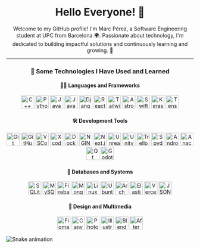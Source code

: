 

<!--
**marcperezg/marcperezg** is a ✨ _special_ ✨ repository because its `README.md` (this file) appears on your GitHub profile.

Here are some ideas to get you started:

- 🔭 I’m currently working on ...
- 🌱 I’m currently learning ...
- 👯 I’m looking to collaborate on ...
- 🤔 I’m looking for help with ...
- 💬 Ask me about ...
- 📫 How to reach me: ...
- 😄 Pronouns: ...
- ⚡ Fun fact: ...
-->


<h1 align="center">Hello Everyone! 👋</h1>

<p align="center">
  Welcome to my GitHub profile! I'm Marc Pérez, a Software Engineering student at UPC from Barcelona 🌍. Passionate about technology, I'm dedicated to building impactful solutions and continuously learning and growing. 🚀
</p>

<hr>

<h3 align="center">🚀 Some Technologies I Have Used and Learned</h3>

<h4 align="center">🧑‍💻 Languages and Frameworks</h4>
<p align="center">
  <img src="https://cdn.jsdelivr.net/gh/devicons/devicon@latest/icons/cplusplus/cplusplus-original.svg" alt="C++" height="35px" />
  <img src="https://cdn.jsdelivr.net/gh/devicons/devicon@latest/icons/python/python-original.svg" alt="Python" height="35px" />
  <img src="https://cdn.jsdelivr.net/gh/devicons/devicon@latest/icons/java/java-original.svg" alt="Java" height="35px" />
  <img src="https://cdn.jsdelivr.net/gh/devicons/devicon@latest/icons/javascript/javascript-original.svg" alt="JavaScript" height="35px" />
  <img src="https://cdn.jsdelivr.net/gh/devicons/devicon@latest/icons/django/django-plain.svg" alt="Django" height="35px" />
  <img src="https://cdn.jsdelivr.net/gh/devicons/devicon@latest/icons/react/react-original.svg" alt="React" height="35px" />
  <img src="https://cdn.jsdelivr.net/gh/devicons/devicon@latest/icons/tailwindcss/tailwindcss-original.svg" alt="Tailwind CSS" height="35px" />
  <img src="https://cdn.jsdelivr.net/gh/devicons/devicon@latest/icons/astro/astro-original.svg" alt="Astro" height="35px" />
  <img src="https://cdn.jsdelivr.net/gh/devicons/devicon@latest/icons/swift/swift-original.svg" alt="Swift" height="35px" />
  <img src="https://cdn.jsdelivr.net/gh/devicons/devicon@latest/icons/keras/keras-original.svg" alt="Keras" height="35px" />
  <img src="https://cdn.jsdelivr.net/gh/devicons/devicon@latest/icons/tensorflow/tensorflow-original.svg" alt="TensorFlow" height="35px" />
</p>

<p></p>

<h4 align="center">🛠️ Development Tools</h4>
<p align="center">
  <img src="https://cdn.jsdelivr.net/gh/devicons/devicon@latest/icons/git/git-original.svg" alt="Git" height="35px" />
  <img src="https://cdn.jsdelivr.net/gh/devicons/devicon@latest/icons/github/github-original.svg" alt="GitHub" height="35px" />
  <img src="https://cdn.jsdelivr.net/gh/devicons/devicon@latest/icons/vscode/vscode-original.svg" alt="VSCode" height="35px" />
  <img src="https://cdn.jsdelivr.net/gh/devicons/devicon@latest/icons/xcode/xcode-original.svg" alt="Xcode" height="35px" />
  <img src="https://cdn.jsdelivr.net/gh/devicons/devicon@latest/icons/docker/docker-plain.svg" alt="Docker" height="35px" />
  <img src="https://cdn.jsdelivr.net/gh/devicons/devicon@latest/icons/nginx/nginx-original.svg" alt="NGINX" height="35px" />
  <img src="https://cdn.jsdelivr.net/gh/devicons/devicon@latest/icons/nextjs/nextjs-original.svg" alt="Next.js" height="35px" />
  <img src="https://cdn.jsdelivr.net/gh/devicons/devicon@latest/icons/unrealengine/unrealengine-original.svg" alt="Unreal Engine" height="35px" />
  <img src="https://cdn.jsdelivr.net/gh/devicons/devicon@latest/icons/unity/unity-original.svg" alt="Unity" height="35px" />
  <img src="https://cdn.jsdelivr.net/gh/devicons/devicon@latest/icons/trello/trello-original.svg" alt="Trello" height="35px" />
  <img src="https://cdn.jsdelivr.net/gh/devicons/devicon@latest/icons/spyder/spyder-original.svg" alt="Spyder" height="35px" />
  <img src="https://cdn.jsdelivr.net/gh/devicons/devicon@latest/icons/androidstudio/androidstudio-original.svg" alt="Android Studio" height="35px" />
  <img src="https://cdn.jsdelivr.net/gh/devicons/devicon@latest/icons/anaconda/anaconda-original.svg" alt="Anaconda" height="35px" />
  <img src="https://cdn.jsdelivr.net/gh/devicons/devicon@latest/icons/qt/qt-original.svg" alt="Qt" height="35px" />
  <img src="https://cdn.jsdelivr.net/gh/devicons/devicon@latest/icons/godot/godot-original.svg" alt="Godot" height="35px" />
</p>

<h4 align="center">💾 Databases and Systems</h4>
<p align="center">
  <img src="https://cdn.jsdelivr.net/gh/devicons/devicon@latest/icons/sqlite/sqlite-original.svg" alt="SQLite" height="35px" />
  <img src="https://cdn.jsdelivr.net/gh/devicons/devicon@latest/icons/mysql/mysql-original.svg" alt="MySQL" height="35px" />
  <img src="https://cdn.jsdelivr.net/gh/devicons/devicon@latest/icons/firebase/firebase-original.svg" alt="Firebase" height="35px" />
  <img src="https://cdn.jsdelivr.net/gh/devicons/devicon@latest/icons/mongodb/mongodb-original.svg" alt="MongoDB" height="35px" />
  <img src="https://cdn.jsdelivr.net/gh/devicons/devicon@latest/icons/linux/linux-original.svg" alt="Linux" height="35px" />
  <img src="https://cdn.jsdelivr.net/gh/devicons/devicon@latest/icons/ubuntu/ubuntu-original.svg" alt="Ubuntu" height="35px" />
  <img src="https://cdn.jsdelivr.net/gh/devicons/devicon@latest/icons/archlinux/archlinux-original.svg" alt="Arch Linux" height="35px" />
  <img src="https://cdn.jsdelivr.net/gh/devicons/devicon@latest/icons/elasticsearch/elasticsearch-original.svg" alt="Elasticsearch" height="35px" />
  <img src="https://cdn.jsdelivr.net/gh/devicons/devicon@latest/icons/vercel/vercel-original-wordmark.svg" alt="Vercel" height="35px" />
  <img src="https://cdn.jsdelivr.net/gh/devicons/devicon@latest/icons/json/json-original.svg" alt="JSON" height="35px" />
</p>

<h4 align="center">🎨 Design and Multimedia</h4>
<p align="center">
  <img src="https://cdn.jsdelivr.net/gh/devicons/devicon@latest/icons/figma/figma-original.svg" alt="Figma" height="35px" />
  <img src="https://cdn.jsdelivr.net/gh/devicons/devicon@latest/icons/canva/canva-original.svg" alt="Canva" height="35px" />
  <img src="https://cdn.jsdelivr.net/gh/devicons/devicon@latest/icons/photoshop/photoshop-original.svg" alt="Photoshop" height="35px" />
  <img src="https://cdn.jsdelivr.net/gh/devicons/devicon@latest/icons/illustrator/illustrator-plain.svg" alt="Illustrator" height="35px" />
  <img src="https://cdn.jsdelivr.net/gh/devicons/devicon@latest/icons/blender/blender-original.svg" alt="Blender" height="35px" />
  <img src="https://cdn.jsdelivr.net/gh/devicons/devicon@latest/icons/aftereffects/aftereffects-original.svg" alt="After Effects" height="35px" />
</p>

![Snake animation](https://github.com/thepiyushmalhotra/thepiyushmalhotra/blob/output/github-contribution-grid-snake.svg)

